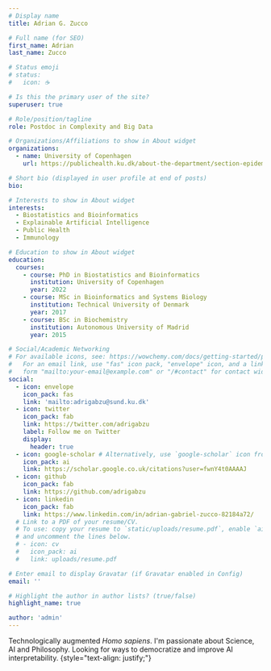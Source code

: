 ```yaml
---
# Display name
title: Adrian G. Zucco

# Full name (for SEO)
first_name: Adrian
last_name: Zucco

# Status emoji
# status:
#   icon: ☕️

# Is this the primary user of the site?
superuser: true

# Role/position/tagline
role: Postdoc in Complexity and Big Data

# Organizations/Affiliations to show in About widget
organizations:
  - name: University of Copenhagen
    url: https://publichealth.ku.dk/about-the-department/section-epidemiology/research-epi/complexity-and-big-data/

# Short bio (displayed in user profile at end of posts)
bio: 

# Interests to show in About widget
interests:
  - Biostatistics and Bioinformatics
  - Explainable Artificial Intelligence
  - Public Health
  - Immunology

# Education to show in About widget
education:
  courses:
    - course: PhD in Biostatistics and Bioinformatics
      institution: University of Copenhagen
      year: 2022
    - course: MSc in Bioinformatics and Systems Biology
      institution: Technical University of Denmark
      year: 2017
    - course: BSc in Biochemistry
      institution: Autonomous University of Madrid
      year: 2015

# Social/Academic Networking
# For available icons, see: https://wowchemy.com/docs/getting-started/page-builder/#icons
#   For an email link, use "fas" icon pack, "envelope" icon, and a link in the
#   form "mailto:your-email@example.com" or "/#contact" for contact widget.
social:
  - icon: envelope
    icon_pack: fas
    link: 'mailto:adrigabzu@sund.ku.dk'
  - icon: twitter
    icon_pack: fab
    link: https://twitter.com/adrigabzu
    label: Follow me on Twitter
    display:
      header: true
  - icon: google-scholar # Alternatively, use `google-scholar` icon from `ai` icon pack
    icon_pack: ai
    link: https://scholar.google.co.uk/citations?user=fwnY4t0AAAAJ
  - icon: github
    icon_pack: fab
    link: https://github.com/adrigabzu
  - icon: linkedin
    icon_pack: fab
    link: https://www.linkedin.com/in/adrian-gabriel-zucco-82184a72/
  # Link to a PDF of your resume/CV.
  # To use: copy your resume to `static/uploads/resume.pdf`, enable `ai` icons in `params.yaml`,
  # and uncomment the lines below.
  # - icon: cv
  #   icon_pack: ai
  #   link: uploads/resume.pdf

# Enter email to display Gravatar (if Gravatar enabled in Config)
email: ''

# Highlight the author in author lists? (true/false)
highlight_name: true

author: 'admin'
---
```


Technologically augmented <i>Homo sapiens</i>. I'm passionate about Science, AI and Philosophy. Looking for ways to democratize and improve AI interpretability.
{style="text-align: justify;"}
